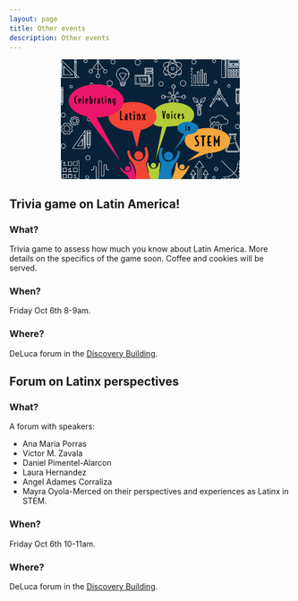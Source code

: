 ```yaml
---
layout: page
title: Other events
description: Other events
---
```


<div style="text-align: center;">
    <img src="../assets/pics/LATINXinSTEM2.png" width="320">
</div>

## <a name="games"></a>Trivia game on Latin America!

### What?

Trivia game to assess how much you know about Latin America. More details on the specifics of the game soon. Coffee and cookies will be served.

### When?

Friday Oct 6th 8-9am.

### Where?

DeLuca forum in the [Discovery Building](https://goo.gl/maps/AeCdxxd4Qx1BGH9k6).

## <a name="forum"></a>Forum on Latinx perspectives

### What?
A forum with speakers:
- Ana Maria Porras
- Victor M. Zavala
- Daniel Pimentel-Alarcon
- Laura Hernandez
- Angel Adames Corraliza
- Mayra Oyola-Merced
on their perspectives and experiences as Latinx in STEM.

### When?

Friday Oct 6th 10-11am.

### Where?

DeLuca forum in the [Discovery Building](https://goo.gl/maps/AeCdxxd4Qx1BGH9k6).
